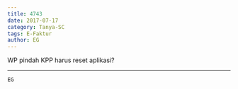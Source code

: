 ```yaml
---
title: 4743
date: 2017-07-17
category: Tanya-SC
tags: E-Faktur
author: EG
---
```


WP pindah KPP harus reset aplikasi?

---



`EG`
